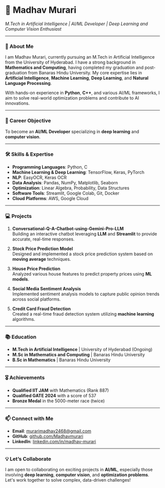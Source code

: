 # 💼 Madhav Murari  
*M.Tech in Artificial Intelligence | AI/ML Developer | Deep Learning and Computer Vision Enthusiast*

---

### 👋 About Me  
I am Madhav Murari, currently pursuing an M.Tech in Artificial Intelligence from the University of Hyderabad. I have a strong background in **Mathematics and Computing**, having completed my graduation and post-graduation from Banaras Hindu University. My core expertise lies in **Artificial Intelligence**, **Machine Learning**, **Deep Learning**, and **Natural Language Processing**.

With hands-on experience in **Python**, **C++**, and various AI/ML frameworks, I aim to solve real-world optimization problems and contribute to AI innovations.

---

### 🎯 Career Objective  
To become an **AI/ML Developer** specializing in **deep learning** and **computer vision**.

---

### 🛠 Skills & Expertise  
- **Programming Languages**: Python, C
- **Machine Learning & Deep Learning**: TensorFlow, Keras, PyTorch
- **NLP**: EasyOCR, Keras OCR
- **Data Analysis**: Pandas, NumPy, Matplotlib, Seaborn
- **Optimization**: Linear Algebra, Probability, Data Structures
- **Software Tools**: Streamlit, Google Colab, Git, Docker
- **Cloud Platforms**: AWS, Google Cloud

---

### 💻 Projects  
1. **Conversational-Q-A-Chatbot-using-Gemini-Pro-LLM**  
   Building an interactive chatbot leveraging **LLM** and **Streamlit** to provide accurate, real-time responses.

2. **Stock Price Prediction Model**  
   Designed and implemented a stock price prediction system based on **moving average** techniques.

3. **House Price Prediction**  
   Analyzed various house features to predict property prices using **ML models**.

4. **Social Media Sentiment Analysis**  
   Implemented sentiment analysis models to capture public opinion trends across social platforms.

5. **Credit Card Fraud Detection**  
   Created a real-time fraud detection system utilizing **machine learning** algorithms.

---

### 📚 Education  
- **M.Tech in Artificial Intelligence** | University of Hyderabad (Ongoing)
- **M.Sc in Mathematics and Computing** | Banaras Hindu University
- **B.Sc in Mathematics** | Banaras Hindu University

---

### 🎖 Achievements  
- **Qualified IIT JAM** with Mathematics (Rank 887)
- **Qualified GATE 2024** with a score of 537
- **Bronze Medal** in the 5000-meter race (twice)

---

### 📫 Connect with Me  
- **Email**: murarimadhav2468@gmail.com  
- **GitHub**: [github.com/Madhavmurari](https://github.com/Madhavmurari)   
- **LinkedIn**: [linkedin.com/in/madhav-murari](https://linkedin.com/in/madhav-murari)

---

### 💡 Let’s Collaborate  
I am open to collaborating on exciting projects in **AI/ML**, especially those involving **deep learning**, **computer vision**, and **optimization problems**. Let's work together to solve complex, data-driven challenges!

